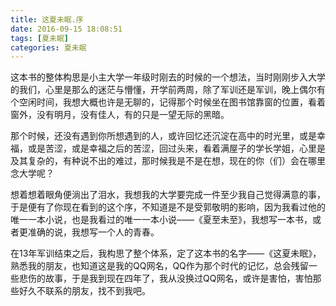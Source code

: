 ```yaml
---
title: 这夏未眠.序
date: 2016-09-15 18:08:51
tags: [夏未眠]
categories: 夏未眠
---
```


这本书的整体构思是小主大学一年级时刚去的时候的一个想法，当时刚刚步入大学的我们，心里是那么的迷茫与懵懂，开学前两周，除了军训还是军训，晚上偶尔有个空闲时间，我想大概也许是无聊的，记得那个时候坐在图书馆靠窗的位置，看着窗外，没有明月，没有佳人，有的只是一望无际的黑暗。
<!--More-->
那个时候，还没有遇到你所想遇到的人，或许回忆还沉淀在高中的时光里，或是幸福，或是苦涩，或是幸福之后的苦涩，回过头来，看着满屋子的学长学姐，心里是及其复杂的，有种说不出的难过，那时候我是不是在想，现在的你（们）会在哪里念大学呢？

想着想着眼角便淌出了泪水，我想我的大学要完成一件至少我自己觉得满意的事，于是便有了你现在看到的这个序，不知道是不是受郭敬明的影响，因为我看过他的唯一一本小说，也是我看过的唯一一本小说——《夏至未至》，我想写一本书，或者更准确的说，我想写一个人的青春。

在13年军训结束之后，我构思了整个体系，定了这本书的名字——《这夏未眠》，熟悉我的朋友，也知道这是我的QQ网名，QQ作为那个时代的记忆，总会残留一些悲伤的故事，于是我到现在四年了，我从没换过QQ网名，或许是害怕，害怕那些好久不联系的朋友，找不到我吧。

